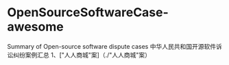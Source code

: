 # OpenSourceSoftwareCase-awesome
Summary of Open-source software dispute cases<bre>
中华人民共和国开源软件诉讼纠纷案例汇总<bre>
1、["人人商城"案]（./"人人商城"案）<bre>
